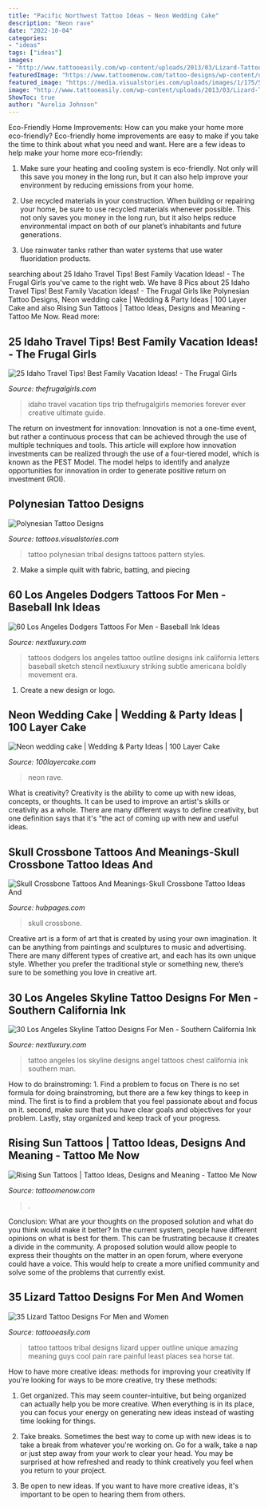 ```yaml
---
title: "Pacific Northwest Tattoo Ideas ~ Neon Wedding Cake"
description: "Neon rave"
date: "2022-10-04"
categories:
- "ideas"
tags: ["ideas"]
images:
- "http://www.tattooeasily.com/wp-content/uploads/2013/03/Lizard-Tattoo-Designs-For-Men-and-Women-16.jpg"
featuredImage: "https://www.tattoomenow.com/tattoo-designs/wp-content/uploads/2020/01/Rising-Sun-Tattoo-16.jpg"
featured_image: "https://media.visualstories.com/uploads/images/1/175/5667598-696_1072521304-tribal-pattern-polynesian-tattoo-styles_p.jpg"
image: "http://www.tattooeasily.com/wp-content/uploads/2013/03/Lizard-Tattoo-Designs-For-Men-and-Women-16.jpg"
ShowToc: true
author: "Aurelia Johnson"
---
```



Eco-Friendly Home Improvements: How can you make your home more eco-friendly?
Eco-friendly home improvements are easy to make if you take the time to think about what you need and want. Here are a few ideas to help make your home more eco-friendly:
1. Make sure your heating and cooling system is eco-friendly. Not only will this save you money in the long run, but it can also help improve your environment by reducing emissions from your home.

2. Use recycled materials in your construction. When building or repairing your home, be sure to use recycled materials whenever possible. This not only saves you money in the long run, but it also helps reduce environmental impact on both of our planet’s inhabitants and future generations.

3. Use rainwater tanks rather than water systems that use water fluoridation products.

	

		
searching about 25 Idaho Travel Tips! Best Family Vacation Ideas! - The Frugal Girls you've came to the right web. We have 8 Pics about 25 Idaho Travel Tips! Best Family Vacation Ideas! - The Frugal Girls like Polynesian Tattoo Designs, Neon wedding cake | Wedding &amp; Party Ideas | 100 Layer Cake and also Rising Sun Tattoos | Tattoo Ideas, Designs and Meaning - Tattoo Me Now. Read more:
		
    
## 25 Idaho Travel Tips! Best Family Vacation Ideas! - The Frugal Girls

<img loading=lazy src="https://i1.wp.com/thefrugalgirls.com/wp-content/uploads/2013/02/Idaho-Travel-Tips-at-TheFrugalGirls.com_.jpg?fit=600%2C800&amp;ssl=1" onerror="this.onerror=null;this.src='https://tse1.mm.bing.net/th?id=OIP.jnT01KmAU64-6yP8rcupLgHaJ4&amp;pid=15.1';" alt="25 Idaho Travel Tips! Best Family Vacation Ideas! - The Frugal Girls">

_Source: thefrugalgirls.com_

>idaho travel vacation tips trip thefrugalgirls memories forever ever creative ultimate guide. 

	

The return on investment for innovation:
Innovation is not a one-time event, but rather a continuous process that can be achieved through the use of multiple techniques and tools. This article will explore how innovation investments can be realized through the use of a four-tiered model, which is known as the PEST Model. The model helps to identify and analyze opportunities for innovation in order to generate positive return on investment (ROI).

    
## Polynesian Tattoo Designs

<img loading=lazy src="https://media.visualstories.com/uploads/images/1/175/5667598-696_1072521304-tribal-pattern-polynesian-tattoo-styles_p.jpg" onerror="this.onerror=null;this.src='https://tse1.mm.bing.net/th?id=OIP.bD70k6oPyi9TMi7Pege56QHaJ4&amp;pid=15.1';" alt="Polynesian Tattoo Designs">

_Source: tattoos.visualstories.com_

>tattoo polynesian tribal designs tattoos pattern styles. 

	

2. Make a simple quilt with fabric, batting, and piecing

    
## 60 Los Angeles Dodgers Tattoos For Men - Baseball Ink Ideas

<img loading=lazy src="http://nextluxury.com/wp-content/uploads/la-outline-letters-dodgers-tattoos-male-on-tricep.jpg" onerror="this.onerror=null;this.src='https://tse2.mm.bing.net/th?id=OIP.eun5Qkoe35rklcTcY7AKpAHaG7&amp;pid=15.1';" alt="60 Los Angeles Dodgers Tattoos For Men - Baseball Ink Ideas">

_Source: nextluxury.com_

>tattoos dodgers los angeles tattoo outline designs ink california letters baseball sketch stencil nextluxury striking subtle americana boldly movement era. 

	

1. Create a new design or logo.

    
## Neon Wedding Cake | Wedding &amp; Party Ideas | 100 Layer Cake

<img loading=lazy src="http://100lclive.s3.amazonaws.com/img/ideas/landscape/133722.jpg" onerror="this.onerror=null;this.src='https://tse1.mm.bing.net/th?id=OIP.VTRTP02vBzMbzdruAuxACAHaLH&amp;pid=15.1';" alt="Neon wedding cake | Wedding &amp; Party Ideas | 100 Layer Cake">

_Source: 100layercake.com_

>neon rave. 

	

What is creativity?
Creativity is the ability to come up with new ideas, concepts, or thoughts. It can be used to improve an artist's skills or creativity as a whole. There are many different ways to define creativity, but one definition says that it's "the act of coming up with new and useful ideas.

    
## Skull Crossbone Tattoos And Meanings-Skull Crossbone Tattoo Ideas And

<img loading=lazy src="https://usercontent1.hubstatic.com/6668002_f520.jpg" onerror="this.onerror=null;this.src='https://tse2.mm.bing.net/th?id=OIP.bAQsnNSZnrZPZmaSLa9lEgHaLH&amp;pid=15.1';" alt="Skull Crossbone Tattoos And Meanings-Skull Crossbone Tattoo Ideas And">

_Source: hubpages.com_

>skull crossbone. 

	

Creative art is a form of art that is created by using your own imagination. It can be anything from paintings and sculptures to music and advertising. There are many different types of creative art, and each has its own unique style. Whether you prefer the traditional style or something new, there’s sure to be something you love in creative art.

    
## 30 Los Angeles Skyline Tattoo Designs For Men - Southern California Ink

<img loading=lazy src="http://nextluxury.com/wp-content/uploads/gentleman-with-chest-los-angeles-skyline-tattoo.jpg" onerror="this.onerror=null;this.src='https://tse2.mm.bing.net/th?id=OIP.Xj5Wdm5AlcS46USfeRZbswAAAA&amp;pid=15.1';" alt="30 Los Angeles Skyline Tattoo Designs For Men - Southern California Ink">

_Source: nextluxury.com_

>tattoo angeles los skyline designs angel tattoos chest california ink southern man. 

	

How to do brainstroming: 1. Find a problem to focus on
There is no set formula for doing brainstroming, but there are a few key things to keep in mind. The first is to find a problem that you feel passionate about and focus on it. second, make sure that you have clear goals and objectives for your problem. Lastly, stay organized and keep track of your progress.

    
## Rising Sun Tattoos | Tattoo Ideas, Designs And Meaning - Tattoo Me Now

<img loading=lazy src="https://www.tattoomenow.com/tattoo-designs/wp-content/uploads/2020/01/Rising-Sun-Tattoo-16.jpg" onerror="this.onerror=null;this.src='https://tse3.mm.bing.net/th?id=OIP.W6y9r8WxnHwisPRl9EK9FgHaJ-&amp;pid=15.1';" alt="Rising Sun Tattoos | Tattoo Ideas, Designs and Meaning - Tattoo Me Now">

_Source: tattoomenow.com_

>. 

	

Conclusion: What are your thoughts on the proposed solution and what do you think would make it better?
In the current system, people have different opinions on what is best for them. This can be frustrating because it creates a divide in the community. A proposed solution would allow people to express their thoughts on the matter in an open forum, where everyone could have a voice. This would help to create a more unified community and solve some of the problems that currently exist.

    
## 35 Lizard Tattoo Designs For Men And Women

<img loading=lazy src="http://www.tattooeasily.com/wp-content/uploads/2013/03/Lizard-Tattoo-Designs-For-Men-and-Women-16.jpg" onerror="this.onerror=null;this.src='https://tse1.mm.bing.net/th?id=OIP.MLzta3wjBNMuBcCWk_B0MgHaKt&amp;pid=15.1';" alt="35 Lizard Tattoo Designs For Men and Women">

_Source: tattooeasily.com_

>tattoo tattoos tribal designs lizard upper outline unique amazing meaning guys cool pain rare painful least places sea horse tat. 

	

How to have more creative ideas: methods for improving your creativity
If you're looking for ways to be more creative, try these methods:
1. Get organized. This may seem counter-intuitive, but being organized can actually help you be more creative. When everything is in its place, you can focus your energy on generating new ideas instead of wasting time looking for things.

2. Take breaks. Sometimes the best way to come up with new ideas is to take a break from whatever you're working on. Go for a walk, take a nap or just step away from your work to clear your head. You may be surprised at how refreshed and ready to think creatively you feel when you return to your project.

3. Be open to new ideas. If you want to have more creative ideas, it's important to be open to hearing them from others.

